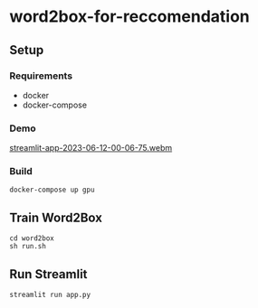 # word2box-for-reccomendation

## Setup

### Requirements
- docker
- docker-compose

### Demo

[streamlit-app-2023-06-12-00-06-75.webm](https://github.com/tubo213/word2box-for-reccomendation/assets/74698040/7007c052-77e3-460e-abd5-5986ebb439b1)


### Build
```
docker-compose up gpu
```

## Train Word2Box
```
cd word2box
sh run.sh
```

## Run Streamlit
```
streamlit run app.py
```


